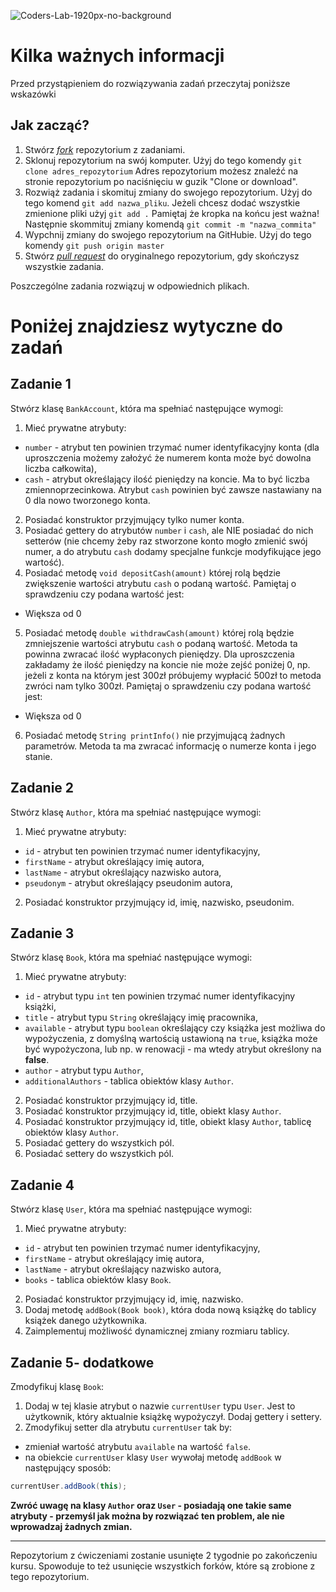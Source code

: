 ![Coders-Lab-1920px-no-background](https://user-images.githubusercontent.com/152855/73064373-5ed69780-3ea1-11ea-8a71-3d370a5e7dd8.png)

# Kilka ważnych informacji

Przed przystąpieniem do rozwiązywania zadań przeczytaj poniższe wskazówki

## Jak zacząć?

1. Stwórz [*fork*](https://guides.github.com/activities/forking/) repozytorium z zadaniami.
2. Sklonuj repozytorium na swój komputer. Użyj do tego komendy `git clone adres_repozytorium`
Adres repozytorium możesz znaleźć na stronie repozytorium po naciśnięciu w guzik "Clone or download".
3. Rozwiąż zadania i skomituj zmiany do swojego repozytorium. Użyj do tego komend `git add nazwa_pliku`.
Jeżeli chcesz dodać wszystkie zmienione pliki użyj `git add .` 
Pamiętaj że kropka na końcu jest ważna!
Następnie skommituj zmiany komendą `git commit -m "nazwa_commita"`
4. Wypchnij zmiany do swojego repozytorium na GitHubie.  Użyj do tego komendy `git push origin master`
5. Stwórz [*pull request*](https://help.github.com/articles/creating-a-pull-request) do oryginalnego repozytorium, gdy skończysz wszystkie zadania.

Poszczególne zadania rozwiązuj w odpowiednich plikach.

# Poniżej znajdziesz wytyczne do zadań

## Zadanie 1

Stwórz klasę `BankAccount`, która ma spełniać następujące wymogi:

1. Mieć prywatne atrybuty:
 * `number` - atrybut ten powinien trzymać numer identyfikacyjny konta (dla uproszczenia możemy założyć że numerem konta może być dowolna liczba całkowita),
 * `cash` - atrybut określający ilość pieniędzy na koncie. Ma to być liczba zmiennoprzecinkowa.  Atrybut `cash` powinien być zawsze nastawiany na 0 dla nowo tworzonego konta.
2. Posiadać konstruktor przyjmujący tylko numer konta.
3. Posiadać gettery do atrybutów `number` i `cash`, ale NIE posiadać do nich setterów (nie chcemy żeby raz stworzone konto mogło zmienić swój numer, a do atrybutu `cash` dodamy specjalne funkcje modyfikujące jego wartość).
4. Posiadać metodę `void depositCash(amount)` której rolą będzie zwiększenie wartości atrybutu `cash` o podaną wartość. Pamiętaj o sprawdzeniu czy podana wartość jest:
 * Większa od 0
5. Posiadać metodę `double withdrawCash(amount)` której rolą będzie zmniejszenie wartości atrybutu `cash` o podaną wartość. 
Metoda ta powinna zwracać ilość wypłaconych pieniędzy. Dla uproszczenia zakładamy że ilość pieniędzy na koncie nie może zejść poniżej 0, np.
jeżeli z konta na którym jest 300zł próbujemy wypłacić 500zł to metoda zwróci nam tylko 300zł. 
Pamiętaj o sprawdzeniu czy podana wartość jest:
 * Większa od 0
6. Posiadać metodę `String printInfo()` nie przyjmującą żadnych parametrów. Metoda ta ma zwracać informację o numerze konta i jego stanie.

## Zadanie 2

Stwórz klasę `Author`, która ma spełniać następujące wymogi:

1. Mieć prywatne atrybuty:
 * `id` - atrybut ten powinien trzymać numer identyfikacyjny,
 * `firstName` - atrybut określający imię autora,
 * `lastName` - atrybut określający nazwisko autora,
 * `pseudonym` - atrybut określający pseudonim autora,
 
2. Posiadać konstruktor przyjmujący id, imię, nazwisko, pseudonim.

## Zadanie 3

Stwórz klasę `Book`, która ma spełniać następujące wymogi:

1. Mieć prywatne atrybuty:
 * `id` - atrybut typu `int` ten powinien trzymać numer identyfikacyjny książki,
 * `title` - atrybut typu `String` określający imię pracownika,
 * `available` - atrybut typu `boolean` określający czy książka jest możliwa do wypożyczenia, z domyślną wartością ustawioną na `true`,
 książka może być wypożyczona, lub np. w renowacji - ma wtedy atrybut określony na **false**.
 * `author` - atrybut typu `Author`,
 * `additionalAuthors`  - tablica obiektów klasy `Author`.
2. Posiadać konstruktor przyjmujący id, title.
3. Posiadać konstruktor przyjmujący id, title, obiekt klasy `Author`.
4. Posiadać konstruktor przyjmujący id, title, obiekt klasy `Author`, tablicę obiektów klasy `Author`.
5. Posiadać gettery do wszystkich pól.
5. Posiadać settery do wszystkich pól.

## Zadanie 4

Stwórz klasę `User`, która ma spełniać następujące wymogi:
1. Mieć prywatne atrybuty:
 * `id` - atrybut ten powinien trzymać numer identyfikacyjny,
 * `firstName` - atrybut określający imię autora,
 * `lastName` - atrybut określający nazwisko autora,
 * `books` - tablica obiektów klasy `Book`.
 
2. Posiadać konstruktor przyjmujący id, imię, nazwisko.
3. Dodaj metodę `addBook(Book book)`, która doda nową książkę do tablicy książek danego użytkownika.
4. Zaimplementuj możliwość dynamicznej zmiany rozmiaru tablicy.

## Zadanie 5- dodatkowe

Zmodyfikuj klasę `Book`:

1. Dodaj w tej klasie atrybut o nazwie `currentUser` typu `User`.
 Jest to użytkownik, który aktualnie książkę wypożyczył. Dodaj gettery i settery.
2. Zmodyfikuj setter dla atrybutu `currentUser` tak by:
 - zmieniał wartość atrybutu `available` na wartość `false`.
 - na obiekcie `currentUser` klasy `User` wywołaj metodę `addBook` w następujący sposób:

````java
currentUser.addBook(this);  
````  
  
**Zwróć uwagę na klasy `Author` oraz `User` - posiadają one takie same atrybuty - przemyśl jak można by rozwiązać ten problem, ale nie wprowadzaj żadnych zmian.**
 

---

Repozytorium z ćwiczeniami zostanie usunięte 2 tygodnie po zakończeniu kursu. Spowoduje to też usunięcie wszystkich forków, które są zrobione z tego repozytorium.
